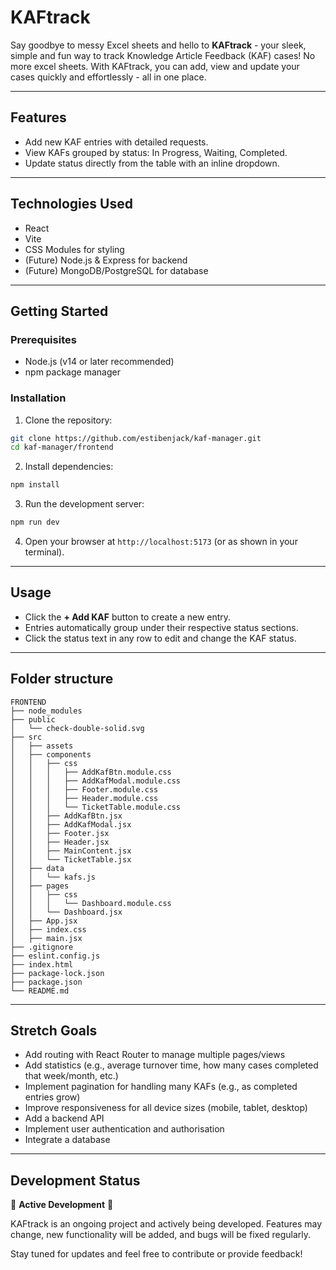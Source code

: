 # KAFtrack

Say goodbye to messy Excel sheets and hello to **KAFtrack** - your sleek, simple and fun way to track Knowledge Article Feedback (KAF) cases! No more excel sheets. With KAFtrack, you can add, view and update your cases quickly and effortlessly - all in one place.

---

## Features

- Add new KAF entries with detailed requests.
- View KAFs grouped by status: In Progress, Waiting, Completed.
- Update status directly from the table with an inline dropdown.

---

## Technologies Used

- React
- Vite
- CSS Modules for styling
- (Future) Node.js & Express for backend
- (Future) MongoDB/PostgreSQL for database

---

## Getting Started

### Prerequisites

- Node.js (v14 or later recommended)
- npm package manager

### Installation

1. Clone the repository:

 ```bash
 git clone https://github.com/estibenjack/kaf-manager.git
 cd kaf-manager/frontend
 ```
   
2. Install dependencies:

  ```bash
  npm install
  ```

3. Run the development server:

  ```bash
  npm run dev
  ```

4. Open your browser at `http://localhost:5173` (or as shown in your terminal).

---

## Usage

- Click the **+ Add KAF** button to create a new entry.
- Entries automatically group under their respective status sections.
- Click the status text in any row to edit and change the KAF status.

---

## Folder structure

```
FRONTEND
├── node_modules
├── public
│   └── check-double-solid.svg
├── src
│   ├── assets
│   ├── components
│   │   ├── css
│   │   │   ├── AddKafBtn.module.css
│   │   │   ├── AddKafModal.module.css
│   │   │   ├── Footer.module.css
│   │   │   ├── Header.module.css
│   │   │   └── TicketTable.module.css
│   │   ├── AddKafBtn.jsx
│   │   ├── AddKafModal.jsx
│   │   ├── Footer.jsx
│   │   ├── Header.jsx
│   │   ├── MainContent.jsx
│   │   └── TicketTable.jsx
│   ├── data
│   │   └── kafs.js
│   ├── pages
│   │   ├── css
│   │   │   └── Dashboard.module.css
│   │   └── Dashboard.jsx
│   ├── App.jsx
│   ├── index.css
│   ├── main.jsx
├── .gitignore
├── eslint.config.js
├── index.html
├── package-lock.json
├── package.json
└── README.md
```

---

## Stretch Goals

- Add routing with React Router to manage multiple pages/views
- Add statistics (e.g., average turnover time, how many cases completed that week/month, etc.)
- Implement pagination for handling many KAFs (e.g., as completed entries grow)
- Improve responsiveness for all device sizes (mobile, tablet, desktop)
- Add a backend API
- Implement user authentication and authorisation
- Integrate a database

---

## Development Status

🚧 **Active Development** 🚧

KAFtrack is an ongoing project and actively being developed. Features may change, new functionality will be added, and bugs will be fixed regularly.

Stay tuned for updates and feel free to contribute or provide feedback!

